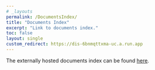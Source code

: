 ```yaml
---
# _layouts
permalink: /DocumentsIndex/
title: "Documents Index"
excerpt: "Link to documents index."
toc: false
layout: single
custom_redirect: https://dis-6bnmqttxma-uc.a.run.app
---
```


The externally hosted documents index can be found [here](https://dis-6bnmqttxma-uc.a.run.app).

 [//]: # (Stay tuned for a University of Arizona hosted documents index.)
